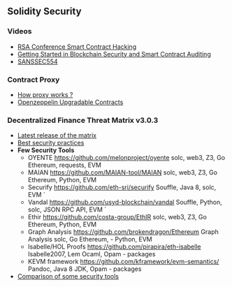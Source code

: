 ## Solidity Security

### Videos

* [RSA Conference Smart Contract Hacking](https://youtu.be/IOUnhCTw6tE)
* [Getting Started in Blockchain Security and Smart Contract Auditing](https://youtu.be/WchXkMlKj9w?t=1987)
* [SANSSEC554](https://youtu.be/bTPouSkrhIM)



### Contract Proxy

* [How proxy works ?](https://youtu.be/cbFXW1ahTto)
* [Openzeppelin Upgradable Contracts](https://youtu.be/JgSj7IiE4jA)

### Decentralized Finance Threat Matrix v3.0.3
* [Latest release of the matrix](./v3.0.3.md)
* [Best security practices](./best_practices.md)
* **Few Security Tools**
    - OYENTE https://github.com/melonproject/oyente solc, web3, Z3, Go Ethereum, requests, EVM
    - MAIAN https://github.com/MAIAN-tool/MAIAN solc, web3, Z3, Go Ethereum, Python, EVM
    - Securify https://github.com/eth-sri/securify Souffle, Java 8, solc, EVM ´
    - Vandal https://github.com/usyd-blockchain/vandal Souffle, Python, solc, JSON RPC API, EVM ´
    - Ethir https://github.com/costa-group/EthIR solc, web3, Z3, Go Ethereum, Python, EVM
    - Graph Analysis https://github.com/brokendragon/Ethereum Graph Analysis solc, Go Ethereum, - Python, EVM
    - Isabelle/HOL Proofs https://github.com/pirapira/eth-isabelle Isabelle2007, Lem Ocaml, Opam - packages
    - KEVM framework https://github.com/kframework/evm-semantics/ Pandoc, Java 8 JDK, Opam - packages
* [Comparison of some security tools](./tool_comparison.md)